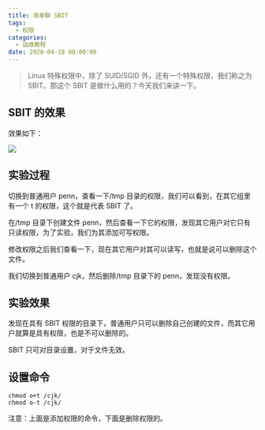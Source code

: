 ```yaml
---
title: 简单聊 SBIT
tags:
  - 权限
categories:
  - 运维教程
date: 2020-04-18 00:00:00
---
```


> Linux 特殊权限中，除了 SUID/SGID 外，还有一个特殊权限，我们称之为 SBIT。那这个 SBIT 是做什么用的？今天我们来讲一下。

<!-- more -->

## SBIT 的效果

效果如下：

![](https://cdn.dusays.com/2020/04/212-1.jpg)

## 实验过程

切换到普通用户 penn，查看一下/tmp 目录的权限，我们可以看到，在其它组里有一个 t 的权限，这个就是代表 SBIT 了。

在/tmp 目录下创建文件 penn，然后查看一下它的权限，发现其它用户对它只有只读权限，为了实验，我们为其添加可写权限。

修改权限之后我们查看一下，现在其它用户对其可以读写，也就是说可以删除这个文件。

我们切换到普通用户 cjk，然后删除/tmp 目录下的 penn，发现没有权限。

## 实验效果

发现在具有 SBIT 权限的目录下，普通用户只可以删除自己创建的文件，而其它用户就算是具有权限，也是不可以删除的。

SBIT 只可对目录设置，对于文件无效。

## 设置命令

```
chmod o+t /cjk/
chmod o-t /cjk/
```

注意：上面是添加权限的命令，下面是删除权限的。